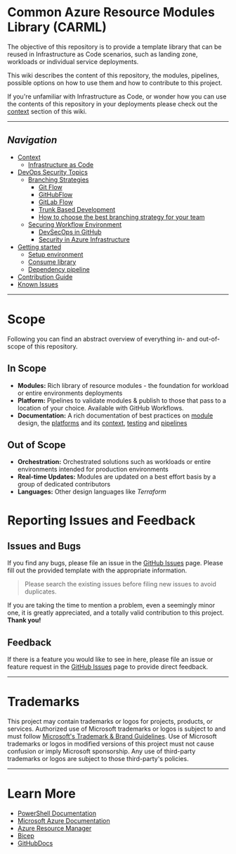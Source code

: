 # Common Azure Resource Modules Library (CARML)

The objective of this repository is to provide a template library that can be reused in Infrastructure as Code scenarios, such as landing zone, workloads or individual service deployments.

This wiki describes the content of this repository, the modules, pipelines, possible options on how to use them and how to contribute to this project.

If you're unfamiliar with Infrastructure as Code, or wonder how you can use the contents of this repository in your deployments please check out the [context](./Context) section of this wiki.

---

## _Navigation_

- [Context](./Context)
  - [Infrastructure as Code](./Context%20-%20IaC)
- [DevOps Security Topics](./DevOps)
  - [Branching Strategies](./DevOps%20-%20Branching%20Strategies)
    - [Git Flow](./DevOps%20-%20Branching%20Strategies#GitFlow)
    - [GitHubFlow](./DevOps%20-%20Branching%20Strategies#GitHubFlow)
    - [GitLab Flow](./DevOps%20-%20Branching%20Strategies#gitlab-flow)
    - [Trunk Based Development](./DevOps%20-%20Branching%20Strategies#TrunkBasedDevelopment)
    - [How to choose the best branching strategy for your team](./DevOps%20-%20Branching%20Strategies#how-to-choose-the-best-branching-strategy-for-your-team)
  - [Securing Workflow Environment](./DevOps%20-%20Securing%20Environment)
    - [DevSecOps in GitHub](./DevOps%20-%20Securing%20Environment#devsecops-in-github)
    - [Security in Azure Infrastructure](./DevOps%20-%20Securing%20Environment#security-in-azure-infrastructure)
- [Getting started](./Getting%20started)
  - [Setup environment](./Getting%20started%20-%20Setup%20environment)
  - [Consume library](./Getting%20started%20-%20Consume%20library)
  - [Dependency pipeline](./Getting%20started%20-%20Dependency%20pipeline)
- [Contribution Guide](./Contribution%20guide)
- [Known Issues](./Known%20Issues)

---

# Scope

Following you can find an abstract overview of everything in- and out-of-scope of this repository.

## In Scope

- **Modules:** Rich library of resource modules - the foundation for workload or entire environments deployments
- **Platform:** Pipelines to validate modules & publish to those that pass to a location of your choice. Available with GitHub Workflows.
- **Documentation:** A rich documentation of best practices on [module](./Modules) design, the [platforms](./Context) and its [context](./Context), [testing](./Testing) and [pipelines](./Pipelines)

## Out of Scope

- **Orchestration:** Orchestrated solutions such as workloads or entire environments intended for production environments
- **Real-time Updates:** Modules are updated on a best effort basis by a group of dedicated contributors
- **Languages:** Other design languages like _Terraform_

# Reporting Issues and Feedback

## Issues and Bugs

If you find any bugs, please file an issue in the [GitHub Issues][GitHubIssues] page. Please fill out the provided template with the appropriate information.
> Please search the existing issues before filing new issues to avoid duplicates.

If you are taking the time to mention a problem, even a seemingly minor one, it is greatly appreciated, and a totally valid contribution to this project. **Thank you!**

## Feedback

If there is a feature you would like to see in here, please file an issue or feature request in the [GitHub Issues][GitHubIssues] page to provide direct feedback.

---

# Trademarks

This project may contain trademarks or logos for projects, products, or services. Authorized use of Microsoft trademarks or logos is subject to and must follow
[Microsoft's Trademark & Brand Guidelines](https://www.microsoft.com/en-us/legal/intellectualproperty/trademarks/usage/general).
Use of Microsoft trademarks or logos in modified versions of this project must not cause confusion or imply Microsoft sponsorship.
Any use of third-party trademarks or logos are subject to those third-party's policies.

---

# Learn More

- [PowerShell Documentation][PowerShellDocs]
- [Microsoft Azure Documentation][MicrosoftAzureDocs]
- [Azure Resource Manager][AzureResourceManager]
- [Bicep][Bicep]
- [GitHubDocs][GitHubDocs]

<!-- References -->

<!-- Local -->
[GitHubDocs]: <https://docs.github.com/>
[GitHubIssues]: <https://github.com/Azure/Modules/issues>
[AzureResourceManager]: <https://docs.microsoft.com/en-us/azure/azure-resource-manager/management/overview>
[Bicep]: <https://github.com/Azure/bicep>

<!-- Docs -->
[MicrosoftAzureDocs]: <https://docs.microsoft.com/en-us/azure/>
[PowerShellDocs]: <https://docs.microsoft.com/en-us/powershell/>
